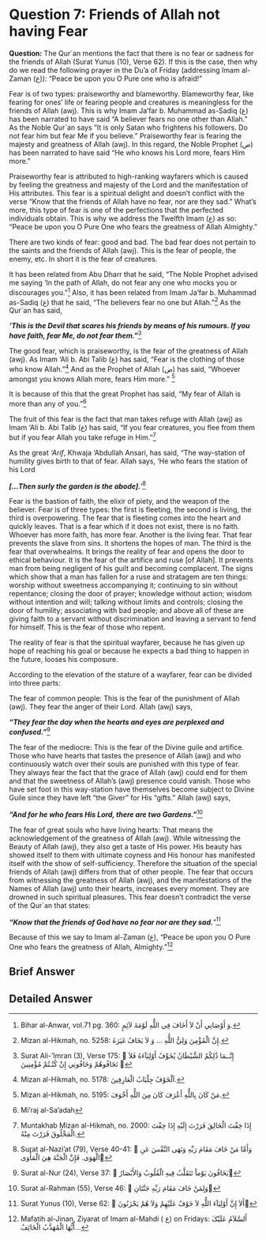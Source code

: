 Question 7: Friends of Allah not having Fear
============================================

**Question:** The Qur\`an mentions the fact that there is no fear or
sadness for the friends of Allah (Surat Yunus (10), Verse 62). If this
is the case, then why do we read the following prayer in the Du’a of
Friday (addressing Imam al-Zaman (ع)): “Peace be upon you O Pure one who
is afraid!”

Fear is of two types: praiseworthy and blameworthy. Blameworthy fear,
like fearing for ones’ life or fearing people and creatures is
meaningless for the friends of Allah (awj). This is why Imam Ja’far b.
Muhammad as-Sadiq (ع) has been narrated to have said “A believer fears
no one other than Allah.” As the Noble Qur\`an says “It is only Satan
who frightens his followers. Do not fear him but fear Me if you
believe.” Praiseworthy fear is fearing the majesty and greatness of
Allah (awj). In this regard, the Noble Prophet (ص) has been narrated to
have said “He who knows his Lord more, fears Him more.”

Praiseworthy fear is attributed to high-ranking wayfarers which is
caused by feeling the greatness and majesty of the Lord and the
manifestation of His attributes. This fear is a spiritual delight and
doesn’t conflict with the verse “Know that the friends of Allah have no
fear, nor are they sad.” What’s more, this type of fear is one of the
perfections that the perfected individuals obtain. This is why we
address the Twelfth Imam (ع) as so: “Peace be upon you O Pure One who
fears the greatness of Allah Almighty.”

There are two kinds of fear: good and bad. The bad fear does not pertain
to the saints and the friends of Allah (awj). This is the fear of
people, the enemy, etc. In short it is the fear of creatures.

It has been related from Abu Dharr that he said, “The Noble Prophet
advised me saying ‘In the path of Allah, do not fear any one who mocks
you or discourages you.”[^1] Also, it has been related from Imam Ja’far
b. Muhammad as-Sadiq (ع) that he said, “The believers fear no one but
Allah.”[^2] As the Qur\`an has said,

***‘This is the Devil that scares his friends by means of his rumours.
If you have faith, fear Me, do not fear them.”***[^3]

The good fear, which is praiseworthy, is the fear of the greatness of
Allah (awj). As Imam ‘Ali b. Abi Talib (ع) has said, “Fear is the
clothing of those who know Allah.”[^4] And as the Prophet of Allah (ص)
has said, “Whoever amongst you knows Allah more, fears Him more.” [^5]

It is because of this that the great Prophet has said, “My fear of Allah
is more than any of you.”[^6]

The fruit of this fear is the fact that man takes refuge with Allah
(awj) as Imam ‘Ali b. Abi Talib (ع) has said, “If you fear creatures,
you flee from them but if you fear Allah you take refuge in Him.”[^7]

As the great *‘Arif*, Khwaja ‘Abdullah Ansari, has said, “The
way-station of humility gives birth to that of fear. Allah says, ‘He who
fears the station of his Lord

***[…Then surly the garden is the abode].***’[^8]

Fear is the bastion of faith, the elixir of piety, and the weapon of the
believer. Fear is of three types: the first is fleeting, the second is
living, the third is overpowering. The fear that is fleeting comes into
the heart and quickly leaves. That is a fear which if it does not exist,
there is no faith. Whoever has more faith, has more fear. Another is the
living fear. That fear prevents the slave from sins. It shortens the
hopes of man. The third is the fear that overwhealms. It brings the
reality of fear and opens the door to ethical behaviour. It is the fear
of the artifice and ruse [of Allah]. It prevents man from being
negligent of his guilt and becoming complacent. The signs which show
that a man has fallen for a ruse and stratagem are ten things: worship
without sweetness accompanying it; continuing to sin without repentance;
closing the door of prayer; knowledge without action; wisdom without
intention and will; talking without limits and controls; closing the
door of humility; associating with bad people; and above all of these
are giving faith to a servant without discrimination and leaving a
servant to fend for himself. This is the fear of those who repent.

The reality of fear is that the spiritual wayfarer, because he has given
up hope of reaching his goal or because he expects a bad thing to happen
in the future, looses his composure.

According to the elevation of the stature of a wayfarer, fear can be
divided into three parts:

The fear of common people: This is the fear of the punishment of Allah
(awj). They fear the anger of their Lord. Allah (awj) says,

***“They fear the day when the hearts and eyes are perplexed and
confused.”***[^9]

The fear of the mediocre: This is the fear of the Divine guile and
artifice. Those who have hearts that tastes the presence of Allah (awj)
and who continuously watch over their souls are punished with this type
of fear. They always fear the fact that the grace of Allah (awj) could
end for them and that the sweetness of Allah’s (awj) presence could
vanish. Those who have set foot in this way-station have themselves
become subject to Divine Guile since they have left “the Giver” for His
“gifts.” Allah (awj) says,

***“And for he who fears His Lord, there are two Gardens.”***[^10]

The fear of great souls who have living hearts: That means the
acknowledgement of the greatness of Allah (awj). While witnessing the
Beauty of Allah (awj), they also get a taste of His power. His beauty
has showed itself to them with ultimate coyness and His honour has
manifested itself with the show of self-sufficiency. Therefore the
situation of the special friends of Allah (awj) differs from that of
other people. The fear that occurs from witnessing the greatness of
Allah (awj), and the manifestations of the Names of Allah (awj) unto
their hearts, increases every moment. They are drowned in such spiritual
pleasures. This fear doesn’t contradict the verse of the Qur\`an that
states:

***“Know that the friends of God have no fear nor are they sad.***”[^11]

Because of this we say to Imam al-Zaman (ع), “Peace be upon you O Pure
One who fears the greatness of Allah, Almighty.”[^12]

Brief Answer
------------

Detailed Answer
---------------

[^1]: Bihar al-Anwar, vol.71 pg. 360: وَ أَوْصَانِي أَنْ لاَ أَخَافَ فِي
اللٌّهِ لَوْمَةَ لاَئِمٍ.

[^2]: Mizan al-Hikmah, no. 5258: إِنَّ الْمُؤْمِنَ وَلِيُّ اللٌّهِ ...
وَ لاَ يَخَافُ غَيَرَهُ.

[^3]: Surat Ali-’Imran (3), Verse 175:  إِنَّــمَا ذٌلِكُمُ
الشَّيْطَانُ يُخَوِّفُ أَوْلِيَآءَهُ فَلاَ تَخَافُوهُمْ وَخَافُونِي إِنْ
كُنْـتُمْ مُؤْمِنِينَ 

[^4]: Mizan al-Hikmah, no. 5178: اَلْخَوْفُ جِلْبَابُ الْعَارِفِينَ.

[^5]: Mizan al-Hikmah, no. 5195: مَنْ کَانَ بِاللٌّهِ أَعْرَفَ کَانَ
مِنَ اللٌّهِ أَخْوَفَ.

[^6]: Mi’raj al-Sa’adah

[^7]: Muntakhab Mizan al-Hikmah, no. 2000: إِذَا خِفْتَ الْخَالِقَ
فَرَرْتَ إِلَيْهِ إِذَا خِفْتَ الْمَخْلُوقَ فَرَرْتَ مِنْهُ.

[^8]: Surat al-Nazi’at (79), Verse 40-41:  وَأَمَّا مَنْ خَافَ مَقَامَ
رَبِّهِ وَنَهَى النَّفْسَ عَنِ الْهَوَى. فَإِنَّ الْجَنَّةَ هِيَ
الْمَأْوَى

[^9]: Surat al-Nur (24), Verse 37:  يَخَافُونَ يَوْماً تَتَقَلَّبُ
فِيهِ الْقُلُوبُ وَالأَبْصَارُ

[^10]: Surat al-Rahman (55), Verse 46:  وَلِمَنْ خَافَ مَقَامَ رَبِّهِ
جَنَّتَانِ

[^11]: Surat Yunus (10), Verse 62:  أَلاَ إِنَّ أَوْلِيَآءَ اللٌّهِ لاَ
خَوْفٌ عَلَيْهِمْ وَلاَ هُمْ يَحْزَنُونَ

[^12]: Mafatih al-Jinan, Ziyarat of Imam al-Mahdi ( ع) on Fridays:
أَلسَّلاَمُ عَلَيْکَ أَيُّهَا الْمُهَذَّبُ الْخَائِفُ...


